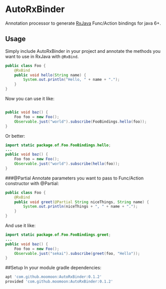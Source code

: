 # AutoRxBinder
Annotation processor to generate [RxJava](https://github.com/ReactiveX/RxJava) Func/Action bindings for java 6+.

## Usage
Simply include AutoRxBinder in your project and annotate the methods you want to use in RxJava with `@RxBind`.
```java
public class Foo {
    @RxBind
    public void hello(String name) {
        System.out.println("Hello, " + name + ".");
    }
}
```
Now you can use it like:
```java

public void baz() {
    Foo foo = new Foo();
    Observable.just("world").subscribe(FooBindings.hello(foo));
}
```
Or better:
```java
import static package.of.Foo.FooBindings.hello;
...
public void baz() {
    Foo foo = new Foo();
    Observable.just("world").subscribe(hello(foo));
}
```
###@Partial
Annotate parameters you want to pass to Func/Action constructor with @Partial:
```java
public class Foo {
    @RxBind
    public void greet(@Partial String niceThings, String name) {
        System.out.println(niceThings + ", " + name + ".");
    }
}
```
And use it like:
```java
import static package.of.Foo.FooBindings.greet;
...
public void baz() {
    Foo foo = new Foo();
    Observable.just("sekai").subscribe(greet(foo, "Hello"));
}
```

##Setup
In your module gradle dependencies:
```groovy
apt 'com.github.moomoon:AutoRxBinder:0.1.2'
provided 'com.github.moomoon:AutoRxBinder:0.1.2'
```


